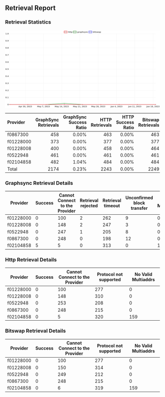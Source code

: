 ## Retrieval Report
### Retrieval Statistics
<img src="https://raw.githubusercontent.com/data-preservation-programs/filplus-checker-assets/main/filecoin-project/filecoin-plus-large-datasets/issues/1688/1687662329661.png"/>

| Provider  | GraphSync Retrievals | GraphSync Success Ratio | HTTP Retrievals | HTTP Success Ratio | Bitswap Retrievals | Bitswap Success Ratio |
| :-------- | -------------------: | ----------------------: | --------------: | -----------------: | -----------------: | --------------------: |
| f0867300  |                  458 |                   0.00% |             463 |              0.00% |                463 |                 0.00% |
| f01228000 |                  373 |                   0.00% |             377 |              0.00% |                377 |                 0.00% |
| f01228008 |                  400 |                   0.00% |             458 |              0.00% |                464 |                 0.00% |
| f0522948  |                  461 |                   0.00% |             461 |              0.00% |                461 |                 0.00% |
| f02104858 |                  482 |                   1.04% |             484 |              0.00% |                484 |                 0.00% |
| Total     |                 2174 |                   0.23% |            2243 |              0.00% |               2249 |                 0.00% |

### Graphsync Retrieval Details
| Provider  | Success | Cannot Connect to the Provider | Retrieval rejected | Retrieval timeout | Unconfirmed block transfer | No Valid Multiaddrs |
| --------- | ------- | ------------------------------ | ------------------ | ----------------- | -------------------------- | ------------------- |
| f01228000 | 0       | 100                            | 2                  | 262               | 9                          | 0                   |
| f01228008 | 0       | 148                            | 2                  | 247               | 3                          | 0                   |
| f0522948  | 0       | 247                            | 1                  | 205               | 8                          | 0                   |
| f0867300  | 0       | 248                            | 0                  | 198               | 12                         | 0                   |
| f02104858 | 5       | 5                              | 0                  | 313               | 0                          | 159                 |

### Http Retrieval Details
| Provider  | Success | Cannot Connect to the Provider | Protocol not supported | No Valid Multiaddrs |
| --------- | ------- | ------------------------------ | ---------------------- | ------------------- |
| f01228000 | 0       | 100                            | 277                    | 0                   |
| f01228008 | 0       | 148                            | 310                    | 0                   |
| f0522948  | 0       | 253                            | 208                    | 0                   |
| f0867300  | 0       | 248                            | 215                    | 0                   |
| f02104858 | 0       | 5                              | 320                    | 159                 |

### Bitswap Retrieval Details
| Provider  | Success | Cannot Connect to the Provider | Protocol not supported | No Valid Multiaddrs |
| --------- | ------- | ------------------------------ | ---------------------- | ------------------- |
| f01228000 | 0       | 100                            | 277                    | 0                   |
| f01228008 | 0       | 150                            | 314                    | 0                   |
| f0522948  | 0       | 249                            | 212                    | 0                   |
| f0867300  | 0       | 248                            | 215                    | 0                   |
| f02104858 | 0       | 6                              | 319                    | 159                 |
